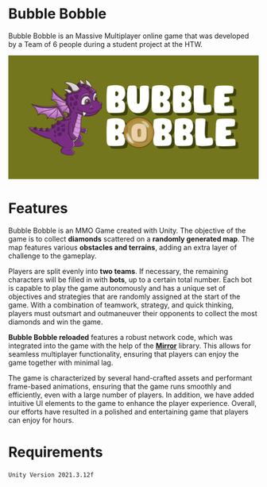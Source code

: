 # Bubble Bobble

Bubble Bobble is an Massive Multiplayer online game that was developed by a Team of 6 people during a student project at the HTW.

![Logo](Assets/Resources/Logo_12.png)

# Features

Bubble Bobble is an MMO Game created with Unity.
The objective of the game is to collect **diamonds** scattered on a **randomly generated map**.
The map features various **obstacles and terrains**, adding an extra layer of challenge to the gameplay.

Players are split evenly into **two teams**. If necessary, the remaining characters will be filled in with **bots**, up to a certain total number. Each bot is capable to play the game autonomously and has a unique set of objectives and strategies that are randomly assigned at the start of the game.
With a combination of teamwork, strategy, and quick thinking, players must outsmart and outmaneuver their opponents to collect the most diamonds and win the game.

**Bubble Bobble reloaded** features a robust network code, which was integrated into the game with the help of the [**Mirror**](https://mirror-networking.com/) library.
This allows for seamless multiplayer functionality, ensuring that players can enjoy the game together with minimal lag.

The game is characterized by several hand-crafted assets and performant frame-based animations, ensuring that the game runs smoothly and efficiently, even with a large number of players.
In addition, we have added intuitive UI elements to the game to enhance the player experience. Overall, our efforts have resulted in a polished and entertaining game that players can enjoy for hours.

# Requirements

`Unity Version 2021.3.12f`
